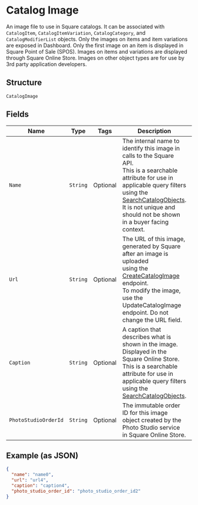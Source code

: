 
# Catalog Image

An image file to use in Square catalogs. It can be associated with
`CatalogItem`, `CatalogItemVariation`, `CatalogCategory`, and `CatalogModifierList` objects.
Only the images on items and item variations are exposed in Dashboard.
Only the first image on an item is displayed in Square Point of Sale (SPOS).
Images on items and variations are displayed through Square Online Store.
Images on other object types are for use by 3rd party application developers.

## Structure

`CatalogImage`

## Fields

| Name | Type | Tags | Description | Getter |
|  --- | --- | --- | --- | --- |
| `Name` | `String` | Optional | The internal name to identify this image in calls to the Square API.<br>This is a searchable attribute for use in applicable query filters<br>using the [SearchCatalogObjects](api-endpoint:Catalog-SearchCatalogObjects).<br>It is not unique and should not be shown in a buyer facing context. | String getName() |
| `Url` | `String` | Optional | The URL of this image, generated by Square after an image is uploaded<br>using the [CreateCatalogImage](api-endpoint:Catalog-CreateCatalogImage) endpoint.<br>To modify the image, use the UpdateCatalogImage endpoint. Do not change the URL field. | String getUrl() |
| `Caption` | `String` | Optional | A caption that describes what is shown in the image. Displayed in the<br>Square Online Store. This is a searchable attribute for use in applicable query filters<br>using the [SearchCatalogObjects](api-endpoint:Catalog-SearchCatalogObjects). | String getCaption() |
| `PhotoStudioOrderId` | `String` | Optional | The immutable order ID for this image object created by the Photo Studio service in Square Online Store. | String getPhotoStudioOrderId() |

## Example (as JSON)

```json
{
  "name": "name0",
  "url": "url4",
  "caption": "caption4",
  "photo_studio_order_id": "photo_studio_order_id2"
}
```

